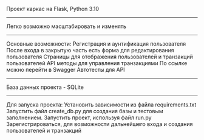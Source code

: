 Проект каркас на Flask, Python 3.10
*******

Легко возможно масштабировать и изменять
*******

Основные возможности:
Регистрация и аунтификация пользователя
После входа в закрытую часть есть форма для редактирования пользователя
Страницы для отображения пользователей и транзакций пользователей
API методы для управления транзакциями
По ссылке можно перейти в Swagger
Автотесты для API
*******

База данных проекта - SQLite
*******

Для запуска проекта:
Установить зависимости из файла requirements.txt
Запустить файл create_db.py для создания базы и тестовым заполнением.
Запустить проект, используя файл run.py
Зарегистрироваться, для возможности дальнейшего входа и создания пользователей и транзакций


